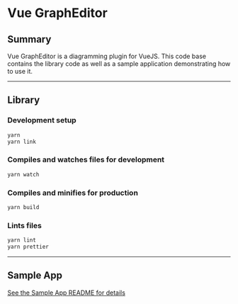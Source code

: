 # Vue GraphEditor

## Summary

Vue GraphEditor is a diagramming plugin for VueJS. This code base contains the library code as well as a sample application demonstrating how to use it.

---

## Library

### Development setup

```sh
yarn
yarn link
```

### Compiles and watches files for development

```sh
yarn watch
```

### Compiles and minifies for production

```sh
yarn build
```

### Lints files

```sh
yarn lint
yarn prettier
```

---

## Sample App

[See the Sample App README for details](sample-app/README.md)
